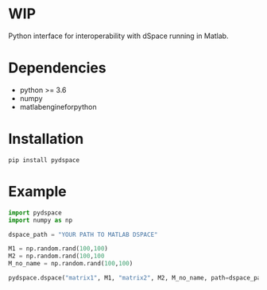 # WIP
Python interface for interoperability with dSpace running in Matlab.

# Dependencies
- python >= 3.6
- numpy
- matlabengineforpython

# Installation
```shell
pip install pydspace
```

# Example

```python
import pydspace
import numpy as np

dspace_path = "YOUR PATH TO MATLAB DSPACE"

M1 = np.random.rand(100,100)
M2 = np.random.rand(100,100
M_no_name = np.random.rand(100,100)

pydspace.dspace("matrix1", M1, "matrix2", M2, M_no_name, path=dspace_path)
```
